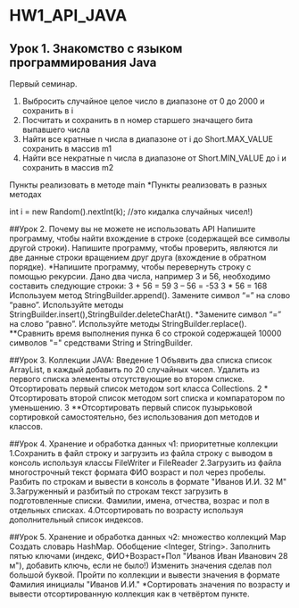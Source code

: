 # HW1_API_JAVA
## Урок 1. Знакомство с языком программирования Java
Первый семинар.
1. Выбросить случайное целое число в диапазоне от 0 до 2000 и сохранить в i
2. Посчитать и сохранить в n номер старшего значащего бита выпавшего числа
3. Найти все кратные n числа в диапазоне от i до Short.MAX_VALUE сохранить в массив m1
4. Найти все некратные n числа в диапазоне от Short.MIN_VALUE до i и сохранить в массив m2

Пункты реализовать в методе main
*Пункты реализовать в разных методах

int i = new Random().nextInt(k); //это кидалка случайных чисел!)

##Урок 2. Почему вы не можете не использовать API
Напишите программу, чтобы найти вхождение в строке (содержащей все символы другой строки).
Напишите программу, чтобы проверить, являются ли две данные строки вращением друг друга (вхождение в обратном порядке).
*Напишите программу, чтобы перевернуть строку с помощью рекурсии.
Дано два числа, например 3 и 56, необходимо составить следующие строки: 3 + 56 = 59 3 – 56 = -53 3 * 56 = 168 Используем метод StringBuilder.append().
Замените символ “=” на слово “равно”. Используйте методы StringBuilder.insert(),StringBuilder.deleteCharAt().
*Замените символ “=” на слово “равно”. Используйте методы StringBuilder.replace().
**Сравнить время выполнения пунка 6 со строкой содержащей 10000 символов "=" средствами String и StringBuilder.

##Урок 3. Коллекции JAVA: Введение
1 Объявить два списка список ArrayList, в каждый добавить по 20 случайных чисел. Удалить из первого списка элементы отсутствующие во втором списке. Отсортировать первый список методом sort класса Collections.
2 * Отсортировать второй список методом sort списка и компаратором по уменьшению.
3 **Отсортировать первый список пузырьковой сортировкой самостоятельно, без использования доп методов и классов.

##Урок 4. Хранение и обработка данных ч1: приоритетные коллекции
1.Сохранить в файл строку и загрузить из файла строку с выводом в консоль используя классы FileWriter и FileReader
2.Загрузить из файла многострочный текст формата ФИО возраст и пол через пробелы. Разбить по строкам и вывести в консоль в формате "Иванов И.И. 32 М"
3.Загруженный и разбитый по строкам текст загрузить в подготовленные списки. Фамилии, имена, отчества, возрас и пол в отдельных списках.
4.Отсортировать по возрасту используя дополнительный список индексов.

##Урок 5. Хранение и обработка данных ч2: множество коллекций Map
Создать словарь HashMap. Обобщение <Integer, String>.
Заполнить пятью ключами (индекс, ФИО+Возраст+Пол "Иванов Иван Иванович 28 м"), добавить ключь, если не было!)
Изменить значения сделав пол большой буквой.
Пройти по коллекции и вывести значения в формате Фамилия инициалы "Иванов И.И."
*Сортировать значения по возрасту и вывести отсортированную коллекция как в четвёртом пункте.

